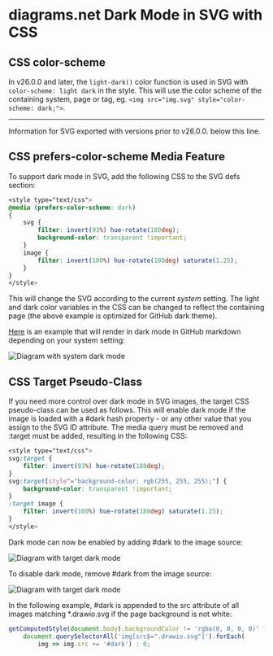 # diagrams.net Dark Mode in SVG with CSS

## CSS color-scheme

In v26.0.0 and later, the ``light-dark()`` color function is used in SVG with ``color-scheme: light dark`` in the style. This will use the color scheme of the containing system, page or tag, eg. ``<img src="img.svg" style="color-scheme: dark;">``.

---

Information for SVG exported with versions prior to v26.0.0. below this line.

## CSS prefers-color-scheme Media Feature

To support dark mode in SVG, add the following CSS to the SVG defs section:

```css
<style type="text/css">
@media (prefers-color-scheme: dark)
{
    svg {
        filter: invert(93%) hue-rotate(180deg);
        background-color: transparent !important;
    }
    image {
        filter: invert(100%) hue-rotate(180deg) saturate(1.25);
    }
}
</style>
```

This will change the SVG according to the current *system* setting. The light and
dark color variables in the CSS can be changed to reflect the containing page
(the above example is optimized for GitHub dark theme).

<a href="https://raw.githubusercontent.com/jgraph/drawio-github/master/diagram-light-dark.svg" target="_blank">Here</a> is an example that will render in dark mode in GitHub markdown depending on your system setting:

![Diagram with system dark mode](diagram-light-dark.svg)

## CSS Target Pseudo-Class

If you need more control over dark mode in SVG images, the target CSS pseudo-class can be
used as follows. This will enable dark mode if the image is loaded with a #dark hash
property - or any other value that you assign to the SVG ID attribute. The media query
must be removed and :target must be added, resulting in the following CSS:

```css
<style type="text/css">
svg:target {
    filter: invert(93%) hue-rotate(180deg);
}
svg:target[style^="background-color: rgb(255, 255, 255);"] {
    background-color: transparent !important;
}
:target image {
    filter: invert(100%) hue-rotate(180deg) saturate(1.25);
}
</style>
```

Dark mode can now be enabled by adding #dark to the image source:

![Diagram with target dark mode](diagram-target-dark.svg#dark)

To disable dark mode, remove #dark from the image source:

![Diagram with target dark mode](diagram-target-dark.svg)

In the following example, #dark is appended to the src attribute of
all images matching *.drawio.svg if the page background is not white:

```js
getComputedStyle(document.body).backgroundColor != 'rgba(0, 0, 0, 0)' ?
	document.querySelectorAll('img[src$=".drawio.svg"]').forEach(
		img => img.src += '#dark') : 0;
```
